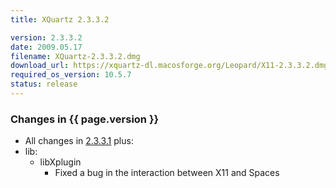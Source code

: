 ```yaml
---
title: XQuartz 2.3.3.2

version: 2.3.3.2
date: 2009.05.17
filename: XQuartz-2.3.3.2.dmg
download_url: https://xquartz-dl.macosforge.org/Leopard/X11-2.3.3.2.dmg
required_os_version: 10.5.7
status: release
---
```


### Changes in {{ page.version }} ###
  * All changes in [2.3.3.1](XQuartz-2.3.3.1.html) plus:
  * lib:
    * libXplugin
      * Fixed a bug in the interaction between X11 and Spaces
